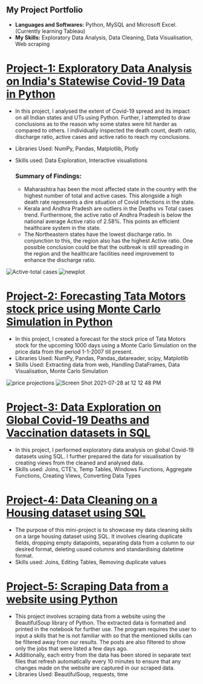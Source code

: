  ## My Project Portfolio
 * **Languages and Softwares:** Python, MySQL and Microsoft Excel. 
 (Currently learning Tableau)
 * **My Skills:** Exploratory Data Analysis, Data Cleaning, Data Visualisation, Web scraping

# [Project-1: Exploratory Data Analysis on India's Statewise Covid-19 Data in Python](https://github.com/jatin-kohar/EDA-India-Covid19-Data)
* In this project, I analysed the extent of Covid-19 spread and its impact on all Indian states and UTs using Python. Further, I attempted to draw conclusions as to the reason why some states were hit harder as compared to others. I individually inspected the death count, death ratio, discharge ratio, active cases and active ratio to reach my conclusions.
* Libraries Used: NumPy, Pandas, Matplotlib, Plotly
* Skills used: Data Exploration, Interactive visualistions

  ### Summary of Findings:

  - Maharashtra has been the most affected state in the country with the highest number of total and active cases. This alongside a high death rate represents a dire situation of Covid infections in the state.
  - Kerala and Andhra Pradesh are outliers in the Deaths vs Total cases trend. Furthermore, the active ratio of Andhra Pradesh is below the national average Active ratio of 2.58%. This points an efficient healthcare system in the state.
  - The Northeastern states have the lowest discharge ratio. In conjunction to this, the region also has the highest Active ratio. One possible conclusion could be that the outbreak is still spreading in the region and the healthcare facilities need improvement to enhance the discharge ratio.

![Active-total cases](https://user-images.githubusercontent.com/84448617/127274124-8ec809da-dc8c-48d1-ac77-964d1bc03c22.png)
![newplot](https://user-images.githubusercontent.com/84448617/127274294-753867ac-c94d-47b3-a326-aa68c2afe4f7.png)

# [Project-2: Forecasting Tata Motors stock price using Monte Carlo Simulation in Python](https://github.com/jatin-kohar/Forecasting-Stock-Price)
* In this project, I created a forecast for the stock price of Tata Motors stock for the upcoming 1000 days using a Monte Carlo Simulation on the price data from the period 1-1-2007 till present.
* Libraries Used: NumPy, Pandas, Pandas_datareader, scipy, Matplotlib
* Skills Used: Extracting data from web, Handling DataFrames, Data Visualisation, Monte Carlo Simulation

![price projections](https://user-images.githubusercontent.com/84448617/127276397-b64b1cae-b3c7-42f7-af27-d13907da3da7.png)
![Screen Shot 2021-07-28 at 12 12 48 PM](https://user-images.githubusercontent.com/84448617/127276422-386c6649-bb14-4ac9-966c-46e641325333.png)

# [Project-3: Data Exploration on Global Covid-19 Deaths and Vaccination datasets in SQL](https://github.com/jatin-kohar/SQLProjects)
* In this project, I performed exploratory data analysis on global Covid-19 datasets using SQL. I further prepared the data for visualisation by creating views from the cleaned and analysed data.
* Skills used: Joins, CTE's, Temp Tables, Windows Functions, Aggregate Functions, Creating Views, Converting Data Types

# [Project-4: Data Cleaning on a Housing dataset using SQL](https://github.com/jatin-kohar/SQLProjects)
* The purpose of this mini-project is to showcase my data cleaning skills on a large housing dataset using SQL. It involves clearing duplicate fields, dropping empty datapoints, separating data from a column to our desired format, deleting usued columns and standardising datetime format.
* Skills used: Joins, Editing Tables, Removing duplicate values

# [Project-5: Scraping Data from a website using Python](https://github.com/jatin-kohar/DataScraping)
* This project involves scraping data from a website using the BeautifulSoup library of Python. The extracted data is formatted and printed in the notebook for further use. The program requires the user to input a skills that he is not familiar with so that the mentioned skills can be filtered away from our results. The posts are also filtered to show only the jobs that were listed a few days ago.
* Additionally, each entry from the data has been stored in separate text files that refresh automatically every 10 minutes to ensure that any changes made on the website are captured in our scraped data.
* Libraries Used: BeautifulSoup, requests, time
